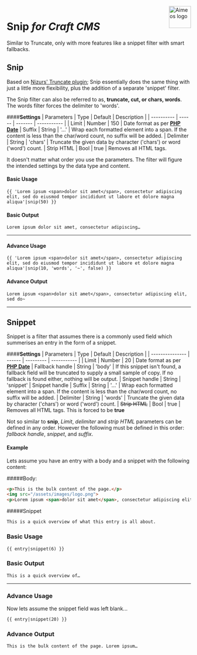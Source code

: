 <img src="https://aimeos.org/fileadmin/template/icons/logo.png" alt="Aimeos logo" title="Aimeos" align="right" height="60" />

# Snip *for Craft CMS*
Similar to Truncate, only with more features like a snippet filter with smart fallbacks.

## Snip

Based on [Nizurs' Truncate plugin](https://github.com/nizur/Truncate); Snip essentially does the same thing with just a little more flexibility, plus the addition of a separate 'snippet' filter.

The Snip filter can also be referred to as, **truncate, cut, or chars, words**. The words filter forces the delimiter to 'words'.

####**Settings**
| Parameters | Type   | Default | Description |
| ---------- | ------ | ------- | ----------- |
| Limit      | Number | 150     | Date format as per [**PHP Date**](http://php.net/manual/en/function.date.php)
| Suffix     | String | '…'     | Wrap each formatted element into a span. If the content is less than the char/word count, no suffix will be added.
| Delimiter  | String | 'chars' | Truncate the given data by character ('chars') or word ('word') count.
| Strip HTML | Bool   | true    | Removes all HTML tags.

It doesn't matter what order you use the parameters. The filter will figure the intended settings by the data type and content.

#### Basic Usage
```
{{ 'Lorem ipsum <span>dolor sit amet</span>, consectetur adipiscing elit, sed do eiusmod tempor incididunt ut labore et dolore magna aliqua'|snip(50) }}
```
#### Basic Output
```
Lorem ipsum dolor sit amet, consectetur adipiscing…
```
----
#### Advance Usage
```
{{ 'Lorem ipsum <span>dolor sit amet</span>, consectetur adipiscing elit, sed do eiusmod tempor incididunt ut labore et dolore magna aliqua'|snip(10, 'words', '~', false) }}
```
#### Advance Output
```
Lorem ipsum <span>dolor sit amet</span>, consectetur adipiscing elit, sed do~
```
----
## Snippet

Snippet is a filter that assumes there is a commonly used field which summerises an entry in the form of a snippet.

####**Settings**
| Parameters      | Type   | Default   | Description |
| --------------- | ------ | --------- | ----------- |
| Limit           | Number | 20        | Date format as per [**PHP Date**](http://php.net/manual/en/function.date.php)
| Fallback handle | String | 'body'    | If this snippet isn't found, a fallback field will be truncated to supply a small sample of copy. If no fallback is found either, nothing will be output.
| Snippet handle  | String | 'snippet' | Snippet handle
| Suffix          | String | '…'       | Wrap each formatted element into a span. If the content is less than the char/word count, no suffix will be added.
| Delimiter       | String | 'words'   | Truncate the given data by character ('chars') or word ('word') count.
| ~~Strip HTML~~  | Bool   | true      | Removes all HTML tags. This is forced to be **true**

Not so similar to **snip**, *Limit*, *delimiter* and *strip HTML* parameters can be defined in any order. However the following must be defined in this order: *fallback handle*, *snippet*, and *suffix*.

#### Example
Lets assume you have an entry with a body and a snippet with the following content:

#####Body:
```html
<p>This is the bulk content of the page.</p>
<img src="/assets/images/logo.png">
<p>Lorem ipsum <span>dolor sit amet</span>, consectetur adipiscing elit, sed do eiusmod tempor incididunt ut labore et dolore magna aliqua</p>
```
#####Snippet
```
This is a quick overview of what this entry is all about.
```

### Basic Usage
```
{{ entry|snippet(6) }}
```
### Basic Output
```
This is a quick overview of…
```
----
### Advance Usage
Now lets assume the snippet field was left blank...
```
{{ entry|snippet(20) }}
```
### Advance Output
```
This is the bulk content of the page. Lorem ipsum…
```
